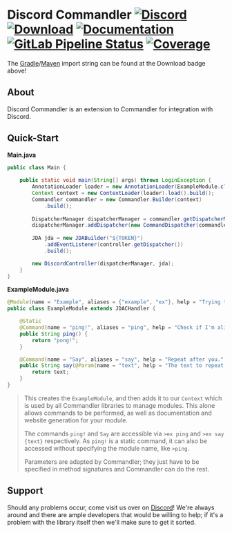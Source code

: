 # Discord Commandler [![Discord][discord-members]][discord] [![Download][bintray-download]][bintray] [![Documentation][docs-shield]][docs] [![GitLab Pipeline Status][gitlab-build]][gitlab] [![Coverage][gitlab-coverage]][gitlab] 
The [Gradle][gradle]/[Maven][maven] import string can be found at the Download badge above!

## About
Discord Commandler is an extension to Commandler for integration with Discord.  

## Quick-Start
**Main.java**
```java
public class Main {
    
    public static void main(String[] args) throws LoginException {
        AnnotationLoader loader = new AnnotationLoader(ExampleModule.class);
        Context context = new ContextLoader(loader).load().build();
        Commandler commandler = new Commandler.Builder(context)
            .build();
        
        DispatcherManager dispatcherManager = commandler.getDispatcherManager();
        dispatcherManager.addDispatcher(new CommandDispatcher(commandler, ">"));
    		
        JDA jda = new JDABuilder("${TOKEN}")
            .addEventListener(controller.getDispatcher())
            .build();

        new DiscordController(dispatcherManager, jda);
    }
}
```

**ExampleModule.java**
```java
@Module(name = "Example", aliases = {"example", "ex"}, help = "Trying to show off Commandler!")
public class ExampleModule extends JDACHandler {

    @Static
    @Command(name = "ping!", aliases = "ping", help = "Check if I'm alive.")
    public String ping() {
        return "pong!";
    }

    @Command(name = "Say", aliases = "say", help = "Repeat after you.")
    public String say(@Param(name = "text", help = "The text to repeat.") String text) {
        return text;
    }
}
```
> This creates the `ExampleModule`, and then adds it to our `Context` which is used
> by all Commandler libraries to manage modules. This alone allows commands to be 
> performed, as well as documentation and website generation for your module.  
>
> The commands `ping!` and `Say` are accessible via `>ex ping` and `>ex say {text}`
> respectively. As `ping!` is a static command, it can also be accessed without specifying
> the module name, like `>ping`.  
>
> Parameters are adapted by Commandler; they just have to be specified in method
> signatures and Commandler can do the rest.

## Support
Should any problems occur, come visit us over on [Discord][discord]! We're always around and there are
ample developers that would be willing to help; if it's a problem with the library itself then we'll
make sure to get it sorted.

[discord]: https://discord.gg/hprGMaM "Discord Invite"
[discord-members]: https://discordapp.com/api/guilds/184657525990359041/widget.png "Discord Shield"
[bintray]: https://bintray.com/elypia/discord-commandler/core/_latestVersion "Bintray Latest Version"
[bintray-download]: https://api.bintray.com/packages/elypia/discord-commandler/core/images/download.svg "Bintray Download Shield"
[docs]: https://commandler.elypia.com/ "Commandler Documentation"
[docs-shield]: https://img.shields.io/badge/Docs-Commandler-blue.svg "Commandler Documentation Shield"
[gitlab]: https://gitlab.com/Elypia/discord-commandler/commits/master "Repository on GitLab"
[gitlab-build]: https://gitlab.com/Elypia/discord-commandler/badges/master/pipeline.svg "GitLab Build Shield"
[gitlab-coverage]: https://gitlab.com/Elypia/discord-commandler/badges/master/coverage.svg "GitLab Coverage Shield"

[gradle]: https://gradle.org/ "Depend via Gradle"
[maven]: https://maven.apache.org/ "Depend via Maven"

[elypia]: https://elypia.com/ "Elypia Homepage"
[night-config]: https://github.com/TheElectronWill/Night-Config "GitHub Repo for Night-Config"

